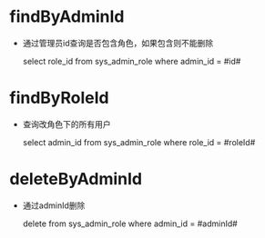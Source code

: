 findByAdminId
=== 
* 通过管理员id查询是否包含角色，如果包含则不能删除

    select role_id from sys_admin_role where admin_id = #id#
    
    
findByRoleId
===
* 查询改角色下的所有用户

    select admin_id from sys_admin_role where role_id = #roleId#
    
deleteByAdminId
===
* 通过adminId删除

    delete from sys_admin_role where admin_id = #adminId#